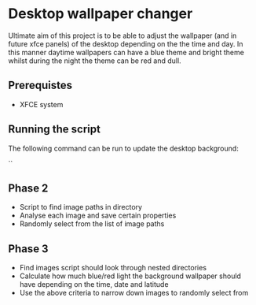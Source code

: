 # Desktop wallpaper changer

Ultimate aim of this project is to be able to adjust the wallpaper (and in future xfce panels) of the desktop depending on the the time and day. In this manner daytime wallpapers can have a blue theme and bright theme whilst during the night the theme can be red and dull.

## Prerequistes

* XFCE system

## Running the script

The following command can be run to update the desktop background:

``

## Phase 2

* Script to find image paths in directory
* Analyse each image and save certain properties
* Randomly select from the list of image paths

## Phase 3

* Find images script should look through nested directories
* Calculate how much blue/red light the background wallpaper should have depending on the  time, date and latitude 
* Use the above criteria to narrow down images to randomly select from
